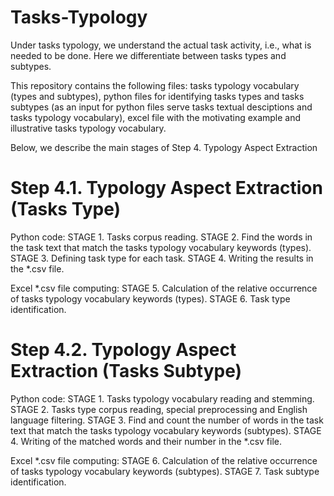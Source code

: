 # Tasks-Typology

Under tasks typology, we understand the actual task activity, i.e., what is needed to be done. Here we differentiate between tasks types and subtypes. 

This repository contains the following files: tasks typology vocabulary (types and subtypes), python files for identifying tasks types and tasks subtypes (as an input for python files serve tasks textual desciptions and tasks typology vocabulary), excel file with the motivating example and illustrative tasks typology vocabulary. 

Below, we describe the main stages of Step 4. Typology Aspect Extraction

# Step 4.1. Typology Aspect Extraction (Tasks Type)

Python code:
STAGE 1. Tasks corpus reading.
STAGE 2. Find the words in the task text that match the tasks typology vocabulary keywords (types).
STAGE 3. Defining task type for each task.
STAGE 4. Writing the results in the *.csv file.

Excel *.csv file computing:
STAGE 5. Calculation of the relative occurrence of tasks typology vocabulary keywords (types).
STAGE 6. Task type identification.

# Step 4.2. Typology Aspect Extraction (Tasks Subtype)

Python code:
STAGE 1. Tasks typology vocabulary reading and stemming.
STAGE 2. Tasks type corpus reading, special preprocessing and English language filtering.
STAGE 3. Find and count the number of words in the task text that match the tasks typology vocabulary keywords (subtypes). 
STAGE 4. Writing of the matched words and their number in the *.csv file.

Excel *.csv file computing:
STAGE 6. Calculation of the relative occurrence of tasks typology vocabulary keywords (subtypes).
STAGE 7. Task subtype identification.
